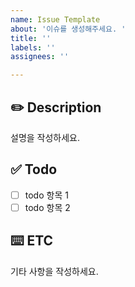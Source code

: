 ```yaml
---
name: Issue Template
about: '이슈를 생성해주세요. '
title: ''
labels: ''
assignees: ''

---
```


## ✏️ Description
설명을 작성하세요.

## ✅ Todo 
- [ ] todo 항목 1
- [ ] todo 항목 2

## ⌨️ ETC
기타 사항을 작성하세요.
